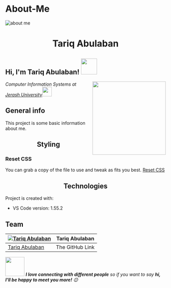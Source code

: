 # About-Me

![about me](https://www.pinclipart.com/picdir/big/22-224931_vector-free-all-about-me-clipart-abusadamente-png.png)

<h1 align="center">Tariq Abulaban</h1>

<h2> Hi, I'm Tariq Abulaban! <img src="https://media.giphy.com/media/12oufCB0MyZ1Go/giphy.gif" width="50">
</h2>
<img align='right' src="https://media.giphy.com/media/M9gbBd9nbDrOTu1Mqx/giphy.gif" width="230">

<p><em>Computer Information Systems at </br><a href="http://www.jpu.edu.jo/jpu/">Jerash University</a><img src="https://media.giphy.com/media/fYSnHlufseco8Fh93Z/giphy.gif" width="30">
</em></p>

## General info
This project is  some basic information about me.

<h2 align="center"> Styling </h2>

### Reset CSS

You can grab a copy of the file to use and tweak as fits you best.
[Reset CSS](https://meyerweb.com/eric/tools/css/reset/reset.css)

<h2 align="center">Technologies</h2>

Project is created with:
* VS Code version: 1.55.2

## Team

[![Tariq Abulaban](https://avatars.githubusercontent.com/u/82310645?v=4)](https://github.com/Abu-laban)  | Tariq Abulaban
---|---
[Tariq Abulaban](https://github.com/Abu-laban) |The GitHub Link

<img src="https://media.giphy.com/media/LnQjpWaON8nhr21vNW/giphy.gif" width="60"> <em><b>I love connecting with different people</b> so if you want to say <b>hi, I'll be happy to meet you more!</b> 😊</em>